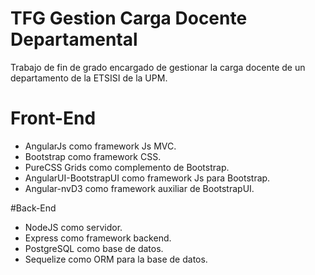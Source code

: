 # TFG Gestion Carga Docente Departamental
Trabajo de fin de grado encargado de gestionar la carga docente de un departamento de la ETSISI de la UPM. 

# Front-End
- AngularJs como framework Js MVC.
- Bootstrap como framework CSS.
- PureCSS Grids como complemento de Bootstrap.
- AngularUI-BootstrapUI como framework Js para Bootstrap.
- Angular-nvD3 como framework auxiliar de BootstrapUI.

#Back-End
- NodeJS como servidor.
- Express como framework backend.
- PostgreSQL como base de datos.
- Sequelize como ORM para la base de datos.
